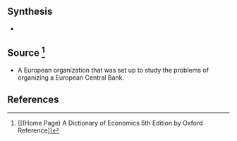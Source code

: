 ## Synthesis
- 
## Source [^1]
- A European organization that was set up to study the problems of organizing a European Central Bank.
## References

[^1]: [[(Home Page) A Dictionary of Economics 5th Edition by Oxford Reference]]